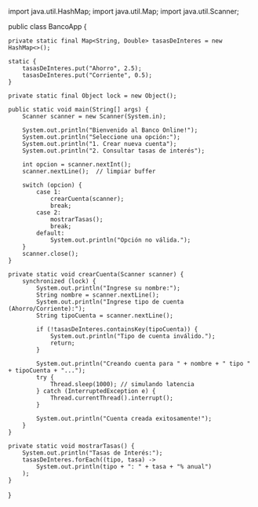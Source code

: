 import java.util.HashMap;
import java.util.Map;
import java.util.Scanner;

public class BancoApp {

    private static final Map<String, Double> tasasDeInteres = new HashMap<>();

    static {
        tasasDeInteres.put("Ahorro", 2.5);
        tasasDeInteres.put("Corriente", 0.5);
    }

    private static final Object lock = new Object();

    public static void main(String[] args) {
        Scanner scanner = new Scanner(System.in);

        System.out.println("Bienvenido al Banco Online!");
        System.out.println("Seleccione una opción:");
        System.out.println("1. Crear nueva cuenta");
        System.out.println("2. Consultar tasas de interés");

        int opcion = scanner.nextInt();
        scanner.nextLine();  // limpiar buffer

        switch (opcion) {
            case 1:
                crearCuenta(scanner);
                break;
            case 2:
                mostrarTasas();
                break;
            default:
                System.out.println("Opción no válida.");
        }
        scanner.close();
    }

    private static void crearCuenta(Scanner scanner) {
        synchronized (lock) {
            System.out.println("Ingrese su nombre:");
            String nombre = scanner.nextLine();
            System.out.println("Ingrese tipo de cuenta (Ahorro/Corriente):");
            String tipoCuenta = scanner.nextLine();

            if (!tasasDeInteres.containsKey(tipoCuenta)) {
                System.out.println("Tipo de cuenta inválido.");
                return;
            }

            System.out.println("Creando cuenta para " + nombre + " tipo " + tipoCuenta + "...");
            try {
                Thread.sleep(1000); // simulando latencia
            } catch (InterruptedException e) {
                Thread.currentThread().interrupt();
            }

            System.out.println("Cuenta creada exitosamente!");
        }
    }

    private static void mostrarTasas() {
        System.out.println("Tasas de Interés:");
        tasasDeInteres.forEach((tipo, tasa) ->
            System.out.println(tipo + ": " + tasa + "% anual")
        );
    }
}
